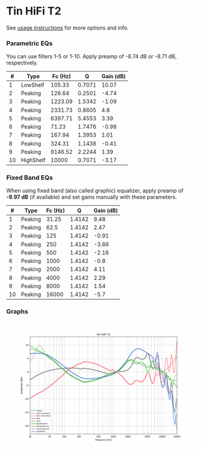 # Tin HiFi T2
See [usage instructions](https://github.com/jaakkopasanen/AutoEq#usage) for more options and info.

### Parametric EQs
You can use filters 1-5 or 1-10. Apply preamp of -8.74 dB or -8.71 dB, respectively.

|   # | Type      |   Fc (Hz) |      Q |   Gain (dB) |
|-----|-----------|-----------|--------|-------------|
|   1 | LowShelf  |    105.33 | 0.7071 |       10.07 |
|   2 | Peaking   |    126.64 | 0.2501 |       -4.74 |
|   3 | Peaking   |   1223.09 | 1.5342 |       -1.09 |
|   4 | Peaking   |   2331.73 | 0.8605 |        4.8  |
|   5 | Peaking   |   6397.71 | 5.4553 |        3.39 |
|   6 | Peaking   |     71.23 | 1.7476 |       -0.98 |
|   7 | Peaking   |    167.94 | 1.3953 |        1.01 |
|   8 | Peaking   |    324.31 | 1.1438 |       -0.41 |
|   9 | Peaking   |   9146.52 | 2.2244 |        1.39 |
|  10 | HighShelf |  10000    | 0.7071 |       -3.17 |

### Fixed Band EQs
When using fixed band (also called graphic) equalizer, apply preamp of **-9.97 dB** (if available) and set gains manually with these parameters.

|   # | Type    |   Fc (Hz) |      Q |   Gain (dB) |
|-----|---------|-----------|--------|-------------|
|   1 | Peaking |     31.25 | 1.4142 |        9.48 |
|   2 | Peaking |     62.5  | 1.4142 |        2.47 |
|   3 | Peaking |    125    | 1.4142 |       -0.91 |
|   4 | Peaking |    250    | 1.4142 |       -3.66 |
|   5 | Peaking |    500    | 1.4142 |       -2.16 |
|   6 | Peaking |   1000    | 1.4142 |       -0.8  |
|   7 | Peaking |   2000    | 1.4142 |        4.11 |
|   8 | Peaking |   4000    | 1.4142 |        2.29 |
|   9 | Peaking |   8000    | 1.4142 |        1.54 |
|  10 | Peaking |  16000    | 1.4142 |       -5.7  |

### Graphs
![](./Tin%20HiFi%20T2.png)
